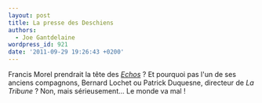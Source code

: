 ```yaml
---
layout: post
title: La presse des Deschiens
authors:
  - Joe Gantdelaine
wordpress_id: 921
date: '2011-09-29 19:26:43 +0200'
---
```

Francis Morel prendrait la tête des [*Echos*](http://www.lemonde.fr/actualite-medias/article/2011/09/29/francis-morel-devrait-remplacer-nicolas-beytout-a-la-tete-des-echos_1580130_3236.html#ens_id=1244166) ? Et pourquoi pas l'un de ses anciens compagnons, Bernard Lochet ou Patrick Duquesne, directeur de *La Tribune* ? Non, mais sérieusement... Le monde va mal !

